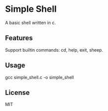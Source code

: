 # Simple Shell

A basic shell written in c.

## Features

Support builtin commands: cd, help, exit, sheep.

## Usage

gcc simple_shell.c -o simple_shell

## License

MIT
